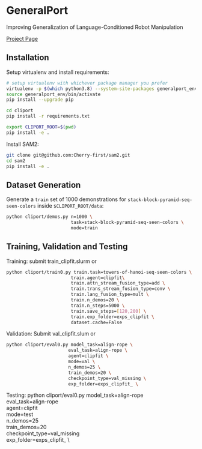 # GeneralPort 
Improving Generalization of Language-Conditioned Robot Manipulation

[Project Page](https://qm-ipalab.github.io/GeneralPort/) 


## Installation
Setup virtualenv and install requirements:
```bash
# setup virtualenv with whichever package manager you prefer
virtualenv -p $(which python3.8) --system-site-packages generalport_env  
source generalport_env/bin/activate
pip install --upgrade pip

cd cliport
pip install -r requirements.txt

export CLIPORT_ROOT=$(pwd)
pip install -e .
```

Install SAM2:
```bash
git clone git@github.com:Cherry-first/sam2.git
cd sam2
pip install -e .
```

## Dataset Generation
Generate a `train` set of 1000 demonstrations for `stack-block-pyramid-seq-seen-colors` inside `$CLIPORT_ROOT/data`:
```bash
python cliport/demos.py n=1000 \
                        task=stack-block-pyramid-seq-seen-colors \
                        mode=train 
```

## Training, Validation and Testing
Training: submit train_clipfit.slurm or
```bash
python cliport/train0.py train.task=towers-of-hanoi-seq-seen-colors \
                        train.agent=clipfit\
                        train.attn_stream_fusion_type=add \
                        train.trans_stream_fusion_type=conv \
                        train.lang_fusion_type=mult \
                        train.n_demos=20 \
                        train.n_steps=5000 \
                        train.save_steps=[120,200] \
                        train.exp_folder=exps_clipfit \
                        dataset.cache=False 
```

Validation: Submit val_clipfit.slum or
```bash
python cliport/eval0.py model_task=align-rope \
                       eval_task=align-rope \
                       agent=clipfit \
                       mode=val \
                       n_demos=25 \
                       train_demos=20 \
                       checkpoint_type=val_missing \
                       exp_folder=exps_clipfit_ \
```

Testing:
python cliport/eval0.py model_task=align-rope \
                       eval_task=align-rope \
                       agent=clipfit \
                       mode=test \
                       n_demos=25 \
                       train_demos=20 \
                       checkpoint_type=val_missing \
                       exp_folder=exps_clipfit_ \
```

